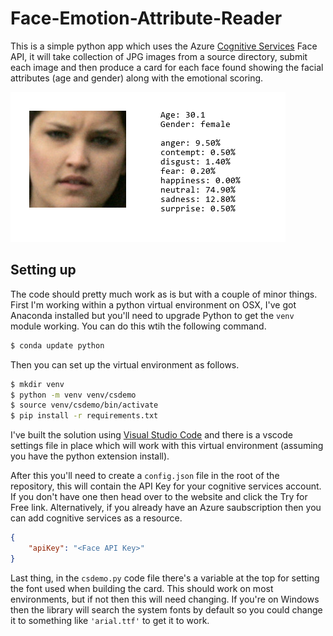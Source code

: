 # Face-Emotion-Attribute-Reader
This is a simple python app which uses the Azure [Cognitive Services](https://azure.microsoft.com/services/cognitive-services/) Face API, it will take collection of JPG images from a source directory, submit each image and then produce a card for each face found showing the facial attributes (age and gender) along with the emotional scoring.

![Example card](/media/example_card.png?raw=true "Example card")

## Setting up

The code should pretty much work as is but with a couple of minor things. First I'm working within a python virtual environment on OSX, I've got Anaconda installed but you'll need to upgrade Python to get the `venv` module working. You can do this wtih the following command.

```bash
$ conda update python
```

Then you can set up the virtual environment as follows.

```bash
$ mkdir venv
$ python -m venv venv/csdemo
$ source venv/csdemo/bin/activate
$ pip install -r requirements.txt
```

I've built the solution using [Visual Studio Code](https://code.visualstudio.com) and there is a vscode settings file in place which will work with this virtual environment (assuming you have the python extension install).

After this you'll need to create a `config.json` file in the root of the repository, this will contain the API Key for your cognitive services account. If you don't have one then head over to the website and click the Try for Free link. Alternatively, if you already have an Azure saubscription then you can add cognitive services as a resource.

```json
{
    "apiKey": "<Face API Key>"
}
```

Last thing, in the `csdemo.py` code file there's a variable at the top for setting the font used when building the card. This should work on most environments, but if not then this will need changing. If you're on Windows then the library will search the system fonts by default so you could change it to something like `'arial.ttf'` to get it to work.
